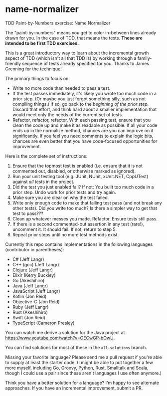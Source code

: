 # name-normalizer

TDD Paint-by-Numbers exercise: Name Normalizer

The "paint-by-numbers" means you get to color in-between lines already drawn for you. In the case of TDD, that means the tests. **These are intended to be first TDD exercises.**

This is a great introductory way to learn about the incremental growth aspect of TDD (which isn't all that TDD is) by working through a family-friendly sequence of tests already specified for you. Thanks to James Grenning for the technique!

The primary things to focus on:

- Write no more code than needed to pass a test.
- If the test passes immediately, it's likely you wrote too much code in a prior step. (Or maybe you just forgot something silly, such as not compiling things.) If so, go back to the _beginning of the prior step._ Discard that effort, and think hard about a smaller implementation that would meet only the needs of the current set of tests.
- Refactor, refactor, refactor. With each passing test, ensure that you clean the code up and make it as readable as possible. If all your code ends up in the normalize method, chances are you can improve on it significantly. If you feel you need comments to explain the logic bits, chances are even better that you have code-focused opportunities for improvement.

Here is the complete set of instructions:

1. Ensure that the topmost test is enabled (i.e. ensure that it is not commented out, disabled, or otherwise marked as ignored).
1. Run your unit testing tool (e.g. JUnit, NUnit, xUnit.NET, CppUTest) against _all_ tests in the project.
1. Did the test you just enabled fail? If not: You built too much code in a prior step. Undo work for prior tests and try again.
1. Make sure you are clear on why the test failed.
1. Write only enough code to make that failing test pass (and not break any other tests).
   Did you write too much? Is there a simpler way to get that test to pass???
1. Clean up whatever messes you made. Refactor. Ensure tests still pass.
1. If there is a second commented-out assertion in any test (rare!), uncomment it. It should fail. If not, return to step 5.
1. Repeat prior steps until no more test methods exist.

Currently this repo contains implementations in the following languages (contributor in parentheses):

- C# (Jeff Langr)
- C++ (gcc) (Jeff Langr)
- Clojure (Jeff Langr)
- Elixir (Kerry Buckley)
- Go (Akeshihiro)
- Java (Jeff Langr)
- JavaScript (Jeff Langr)
- Kotlin (Jon Reid)
- Objective-C (Jon Reid)
- Ruby (Jeff Langr)
- Rust (Akeshihiro)
- Swift (Jon Reid)
- TypeScript (Cameron Presley)

You can watch me derive a solution for the Java project at https://www.youtube.com/watch?v=OECwGP-bOwU.

You can find solutions for most of these in the `all-solutions` branch.

Missing your favorite language? Please send me a pull request if you're able to supply at least the starter code. (I might be able to put together a few more myself, including Go, Groovy, Python, Rust, Smalltalk and Scala, though I could use a pair since these aren't languages I use often anymore.)

Think you have a better solution for a language? I'm happy to see alternate approaches. If you have an incremental improvement, submit a PR.
